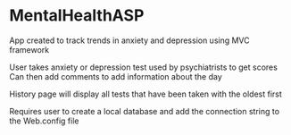 # MentalHealthASP
App created to track trends in anxiety and depression using MVC framework

User takes anxiety or depression test used by psychiatrists to get scores
Can then add comments to add information about the day

History page will display all tests that have been taken with the oldest first

Requires user to create a local database and add the connection string to the Web.config file

